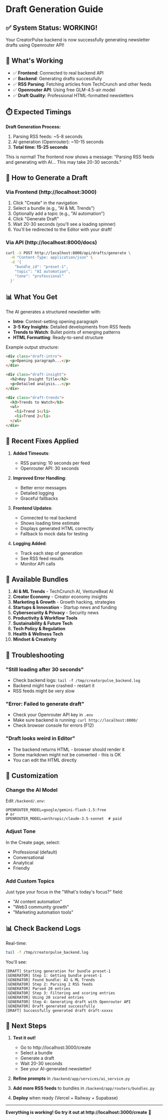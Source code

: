 # Draft Generation Guide

## ✅ System Status: WORKING!

Your CreatorPulse backend is now successfully generating newsletter drafts using Openrouter API!

## 🚀 What's Working

- ✅ **Frontend**: Connected to real backend API
- ✅ **Backend**: Generating drafts successfully
- ✅ **RSS Parsing**: Fetching articles from TechCrunch and other feeds
- ✅ **Openrouter API**: Using free GLM-4.5-air model
- ✅ **Draft Quality**: Professional HTML-formatted newsletters

## ⏱️ Expected Timings

**Draft Generation Process:**
1. Parsing RSS feeds: ~5-8 seconds
2. AI generation (Openrouter): ~10-15 seconds
3. **Total time: 15-25 seconds**

This is normal! The frontend now shows a message: "Parsing RSS feeds and generating with AI... This may take 20-30 seconds."

## 🎯 How to Generate a Draft

### Via Frontend (http://localhost:3000)

1. Click "Create" in the navigation
2. Select a bundle (e.g., "AI & ML Trends")
3. Optionally add a topic (e.g., "AI automation")
4. Click "Generate Draft"
5. Wait 20-30 seconds (you'll see a loading spinner)
6. You'll be redirected to the Editor with your draft!

### Via API (http://localhost:8000/docs)

```bash
curl -X POST http://localhost:8000/api/drafts/generate \
  -H "Content-Type: application/json" \
  -d '{
    "bundle_id": "preset-1",
    "topic": "AI automation",
    "tone": "professional"
  }'
```

## 📊 What You Get

The AI generates a structured newsletter with:
- **Intro**: Context-setting opening paragraph
- **3-5 Key Insights**: Detailed developments from RSS feeds
- **Trends to Watch**: Bullet points of emerging patterns
- **HTML Formatting**: Ready-to-send structure

Example output structure:
```html
<div class="draft-intro">
  <p>Opening paragraph...</p>
</div>

<div class="draft-insight">
  <h2>Key Insight Title</h2>
  <p>Detailed analysis...</p>
</div>

<div class="draft-trends">
  <h3>Trends to Watch</h3>
  <ul>
    <li>Trend 1</li>
    <li>Trend 2</li>
  </ul>
</div>
```

## 🔧 Recent Fixes Applied

1. **Added Timeouts**:
   - RSS parsing: 10 seconds per feed
   - Openrouter API: 30 seconds
   
2. **Improved Error Handling**:
   - Better error messages
   - Detailed logging
   - Graceful fallbacks

3. **Frontend Updates**:
   - Connected to real backend
   - Shows loading time estimate
   - Displays generated HTML correctly
   - Fallback to mock data for testing

4. **Logging Added**:
   - Track each step of generation
   - See RSS feed results
   - Monitor API calls

## 📝 Available Bundles

1. **AI & ML Trends** - TechCrunch AI, VentureBeat AI
2. **Creator Economy** - Creator economy insights
3. **Marketing & Growth** - Growth hacking, strategies
4. **Startups & Innovation** - Startup news and funding
5. **Cybersecurity & Privacy** - Security news
6. **Productivity & Workflow Tools**
7. **Sustainability & Future Tech**
8. **Tech Policy & Regulation**
9. **Health & Wellness Tech**
10. **Mindset & Creativity**

## 🐛 Troubleshooting

### "Still loading after 30 seconds"
- Check backend logs: `tail -f /tmp/creatorpulse_backend.log`
- Backend might have crashed - restart it
- RSS feeds might be very slow

### "Error: Failed to generate draft"
- Check your Openrouter API key in `.env`
- Make sure backend is running: `curl http://localhost:8000/`
- Check browser console for errors (F12)

### "Draft looks weird in Editor"
- The backend returns HTML - browser should render it
- Some markdown might not be converted - this is OK
- You can edit the HTML directly

## 🎨 Customization

### Change the AI Model
Edit `/backend/.env`:
```env
OPENROUTER_MODEL=google/gemini-flash-1.5:free
# or
OPENROUTER_MODEL=anthropic/claude-3.5-sonnet  # paid
```

### Adjust Tone
In the Create page, select:
- Professional (default)
- Conversational
- Analytical
- Friendly

### Add Custom Topics
Just type your focus in the "What's today's focus?" field:
- "AI content automation"
- "Web3 community growth"
- "Marketing automation tools"

## 📊 Check Backend Logs

Real-time:
```bash
tail -f /tmp/creatorpulse_backend.log
```

You'll see:
```
[DRAFT] Starting generation for bundle preset-1
[GENERATOR] Step 1: Getting bundle preset-1
[GENERATOR] Found bundle: AI & ML Trends
[GENERATOR] Step 2: Parsing 2 RSS feeds
[GENERATOR] Parsed 20 entries
[GENERATOR] Step 3: Filtering and scoring entries
[GENERATOR] Using 20 scored entries
[GENERATOR] Step 4: Generating draft with Openrouter API
[GENERATOR] Draft generated successfully
[DRAFT] Successfully generated draft draft-xxxxx
```

## 🎉 Next Steps

1. **Test it out!**
   - Go to http://localhost:3000/create
   - Select a bundle
   - Generate a draft
   - Wait 20-30 seconds
   - See your AI-generated newsletter!

2. **Refine prompts** in `/backend/app/services/ai_service.py`

3. **Add more RSS feeds** to bundles in `/backend/app/routers/bundles.py`

4. **Deploy** when ready (Vercel + Railway + Supabase)

---

**Everything is working! Go try it out at http://localhost:3000/create** 🚀


